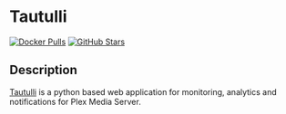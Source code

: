 # Tautulli

[![Docker Pulls](https://img.shields.io/docker/pulls/linuxserver/tautulli?style=flat-square&color=607D8B&label=docker%20pulls&logo=docker)](https://hub.docker.com/r/linuxserver/tautulli)
[![GitHub Stars](https://img.shields.io/github/stars/linuxserver/docker-tautulli?style=flat-square&color=607D8B&label=github%20stars&logo=github)](https://github.com/linuxserver/docker-tautulli)

## Description

[Tautulli](http://tautulli.com/) is a python based web application for monitoring, analytics and notifications for Plex Media Server.
